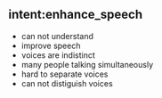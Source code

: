 ## intent:enhance_speech
- can not understand
- improve speech
- voices are indistinct
- many people talking simultaneously
- hard to separate voices
- can not distiguish voices
